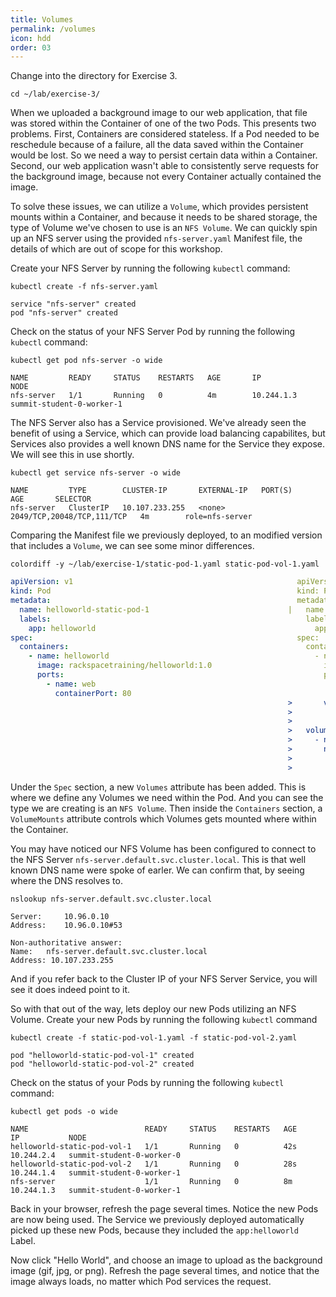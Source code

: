 ```yaml
---
title: Volumes
permalink: /volumes
icon: hdd
order: 03
---
```


Change into the directory for Exercise 3.

```
cd ~/lab/exercise-3/
```

When we uploaded a background image to our web application, that file was stored within the Container of one of the two Pods. This presents two problems. First, Containers are considered stateless. If a Pod needed to be reschedule because of a failure, all the data saved within the Container would be lost. So we need a way to persist certain data within a Container. Second, our web application wasn't able to consistently serve requests for the background image, because not every Container actually contained the image.

To solve these issues, we can utilize a `Volume`, which provides persistent mounts within a Container, and because it needs to be shared storage, the type of Volume we've chosen to use is an `NFS Volume`. We can quickly spin up an NFS server using the provided `nfs-server.yaml` Manifest file, the details of which are out of scope for this workshop.

Create your NFS Server by running the following `kubectl` command:

```
kubectl create -f nfs-server.yaml
```

```console
service "nfs-server" created
pod "nfs-server" created
```

Check on the status of your NFS Server Pod by running the following `kubectl` command:

```
kubectl get pod nfs-server -o wide
```

```console
NAME         READY     STATUS    RESTARTS   AGE       IP           NODE
nfs-server   1/1       Running   0          4m        10.244.1.3   summit-student-0-worker-1
```

The NFS Server also has a Service provisioned. We've already seen the benefit of using a Service, which can provide load balancing capabilites, but Services also provides a well known DNS name for the Service they expose. We will see this in use shortly.

```
kubectl get service nfs-server -o wide
```

```console
NAME         TYPE        CLUSTER-IP       EXTERNAL-IP   PORT(S)                      AGE       SELECTOR
nfs-server   ClusterIP   10.107.233.255   <none>        2049/TCP,20048/TCP,111/TCP   4m        role=nfs-server
```

Comparing the Manifest file we previously deployed, to an modified version that includes a `Volume`, we can see some minor differences.

```
colordiff -y ~/lab/exercise-1/static-pod-1.yaml static-pod-vol-1.yaml
```

```yaml
apiVersion: v1                                                  apiVersion: v1
kind: Pod                                                       kind: Pod
metadata:                                                       metadata:
  name: helloworld-static-pod-1                               |   name: helloworld-static-pod-vol-1
  labels:                                                         labels:
    app: helloworld                                                 app: helloworld
spec:                                                           spec:
  containers:                                                     containers:
    - name: helloworld                                              - name: helloworld
      image: rackspacetraining/helloworld:1.0                         image: rackspacetraining/helloworld:1.0
      ports:                                                          ports:
        - name: web                                                     - name: web
          containerPort: 80                                               containerPort: 80
                                                              >       volumeMounts:
                                                              >         - name: nfs
                                                              >           mountPath: "/mnt/images"
                                                              >   volumes:
                                                              >     - name: nfs
                                                              >       nfs:
                                                              >         server: nfs-server.default.svc.cluster.local
                                                              >         path: "/exports"
```

Under the `Spec` section, a new `Volumes` attribute has been added. This is where we define any Volumes we need within the Pod. And you can see the type we are creating is an `NFS Volume`. Then inside the `Containers` section, a `VolumeMounts` attribute controls which Volumes gets mounted where within the Container.

You may have noticed our NFS Volume has been configured to connect to the NFS Server `nfs-server.default.svc.cluster.local`. This is that well known DNS name were spoke of earler. We can confirm that, by seeing where the DNS resolves to.

```
nslookup nfs-server.default.svc.cluster.local
```

```console
Server:		10.96.0.10
Address:	10.96.0.10#53

Non-authoritative answer:
Name:	nfs-server.default.svc.cluster.local
Address: 10.107.233.255
```

And if you refer back to the Cluster IP of your NFS Server Service, you will see it does indeed point to it.

So with that out of the way, lets deploy our new Pods utilizing an NFS Volume. Create your new Pods by running the following `kubectl` command

```
kubectl create -f static-pod-vol-1.yaml -f static-pod-vol-2.yaml
```

```console
pod "helloworld-static-pod-vol-1" created
pod "helloworld-static-pod-vol-2" created
```

Check on the status of your Pods by running the following `kubectl` command:

```
kubectl get pods -o wide
```

```console
NAME                          READY     STATUS    RESTARTS   AGE       IP           NODE
helloworld-static-pod-vol-1   1/1       Running   0          42s       10.244.2.4   summit-student-0-worker-0
helloworld-static-pod-vol-2   1/1       Running   0          28s       10.244.1.4   summit-student-0-worker-1
nfs-server                    1/1       Running   0          8m        10.244.1.3   summit-student-0-worker-1
```

Back in your browser, refresh the page several times. Notice the new Pods are now being used. The Service we previously deployed automatically picked up these new Pods, because they included the `app:helloworld` Label.

Now click "Hello World", and choose an image to upload as the background image (gif, jpg, or png). Refresh the page several times, and notice that the image always loads, no matter which Pod services the request.
